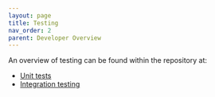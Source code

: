 ```yaml
---
layout: page
title: Testing
nav_order: 2
parent: Developer Overview
---
```

An overview of testing can be found within the repository at:
* [Unit tests](https://github.com/NVIDIA/spark-rapids/tree/branch-24.06/tests#readme)
* [Integration testing](https://github.com/NVIDIA/spark-rapids/tree/branch-24.06/integration_tests#readme)
